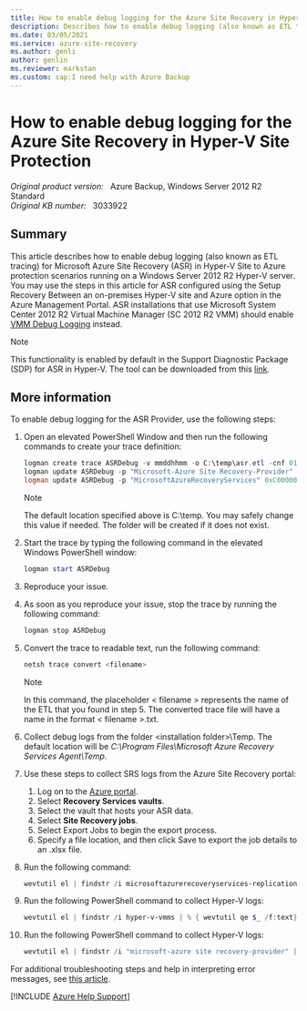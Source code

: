 ```yaml
---
title: How to enable debug logging for the Azure Site Recovery in Hyper-V Site Protection
description: Describes how to enable debug logging (also known as ETL tracing) for Microsoft Azure Site Recovery (ASR) in Hyper-V Site to Azure protection scenarios running on a Windows Server 2012 R2 Hyper-V server.
ms.date: 03/05/2021
ms.service: azure-site-recovery
ms.author: genli
author: genlin
ms.reviewer: markstan
ms.custom: sap:I need help with Azure Backup
---
```

# How to enable debug logging for the Azure Site Recovery in Hyper-V Site Protection

_Original product version:_ &nbsp; Azure Backup, Windows Server 2012 R2 Standard  
_Original KB number:_ &nbsp; 3033922

## Summary

This article describes how to enable debug logging (also known as ETL tracing) for Microsoft Azure Site Recovery (ASR) in Hyper-V Site to Azure protection scenarios running on a Windows Server 2012 R2 Hyper-V server. You may use the steps in this article for ASR configured using the Setup Recovery Between an on-premises Hyper-V site and Azure option in the Azure Management Portal. ASR installations that use Microsoft System Center 2012 R2 Virtual Machine Manager (SC 2012 R2 VMM) should enable [VMM Debug Logging](https://support.microsoft.com/help/2913445) instead.

> [!NOTE]
> This functionality is enabled by default in the Support Diagnostic Package (SDP) for ASR in Hyper-V. The tool can be downloaded from this [link](https://support.microsoft.com/en-us/topic/kb5005463-pc-health-check-application-e33cf4e2-49e2-4727-b913-f3c5b1ee0e56).

## More information

To enable debug logging for the ASR Provider, use the following steps:

1. Open an elevated PowerShell Window and then run the following commands to create your trace definition:

    ```powershell
    logman create trace ASRDebug -v mmddhhmm -o C:\temp\asr.etl -cnf 01:00:00 -nb 10 250 -bs 16 -ow -y
    logman update ASRDebug -p "Microsoft-Azure Site Recovery-Provider" 0x8000000000000000 0x5
    logman update ASRDebug -p "MicrosoftAzureRecoveryServices" 0xC000000000000000 0x5
    ```

    > [!NOTE]
    > The default location specified above is C:\temp. You may safely change this value if needed. The folder will be created if it does not exist.

2. Start the trace by typing the following command in the elevated Windows PowerShell window:

    ```powershell
    logman start ASRDebug
    ```

3. Reproduce your issue.
4. As soon as you reproduce your issue, stop the trace by running the following command:

    ```powershell
    logman stop ASRDebug
    ```

5. Convert the trace to readable text, run the following command:

    ```powershell
    netsh trace convert <filename>
    ```

    > [!NOTE]
    > In this command, the placeholder < filename > represents the name of the ETL that you found in step 5. The converted trace file will have a name in the format < filename >.txt.
6. Collect debug logs from the folder \<installation folder>\Temp. The default location will be _C:\Program Files\Microsoft Azure Recovery Services Agent\Temp_.
7. Use these steps to collect SRS logs from the Azure Site Recovery portal:

    1. Log on to the [Azure portal](https://portal.azure.com).
    2. Select **Recovery Services vaults**.
    3. Select the vault that hosts your ASR data.
    4. Select **Site Recovery jobs**.
    5. Select Export Jobs to begin the export process.
    6. Specify a file location, and then click Save to export the job details to an .xlsx file.

8. Run the following command:

    ```powershell
    wevtutil el | findstr /i microsoftazurerecoveryservices-replication | % { wevtutil qe $_ /f:text}  
    ```

9. Run the following PowerShell command to collect Hyper-V logs:

    ```powershell
    wevtutil el | findstr /i hyper-v-vmms | % { wevtutil qe $_ /f:text}  
    ```

10. Run the following PowerShell command to collect Hyper-V logs:

    ```powershell
    wevtutil el | findstr /i "microsoft-azure site recovery-provider" | % { wevtutil qe $_ /f:text}
    ```

For additional troubleshooting steps and help in interpreting error messages, see [this article](/azure/site-recovery/site-recovery-monitor-and-troubleshoot#reaching-out-for-microsoft-support).

[!INCLUDE [Azure Help Support](../../../includes/azure-help-support.md)]

